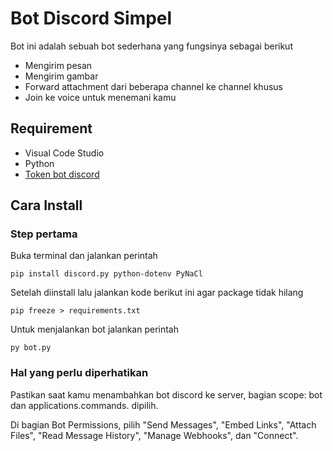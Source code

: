 # Bot Discord Simpel

Bot ini adalah sebuah bot sederhana yang fungsinya sebagai berikut

- Mengirim pesan
- Mengirim gambar
- Forward attachment dari beberapa channel ke channel khusus
- Join ke voice untuk menemani kamu

## Requirement

- Visual Code Studio
- Python
- [Token bot discord](https://discord.com/developers/applications/) 

## Cara Install

### Step pertama

Buka terminal dan jalankan perintah
```
pip install discord.py python-dotenv PyNaCl
```
Setelah diinstall lalu jalankan kode berikut ini agar package tidak hilang
```
pip freeze > requirements.txt
```

Untuk menjalankan bot jalankan perintah
```
py bot.py
```
### 

### Hal yang perlu diperhatikan

Pastikan saat kamu menambahkan bot discord ke server, bagian scope: bot dan applications.commands. dipilih.

Di bagian Bot Permissions, pilih "Send Messages", "Embed Links", "Attach Files", "Read Message History", "Manage Webhooks", dan "Connect".

